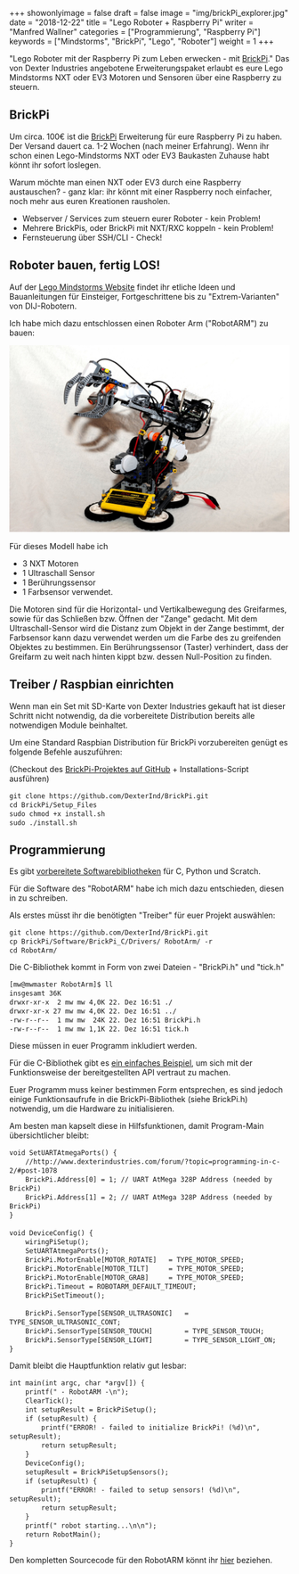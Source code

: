 ﻿+++
showonlyimage = false
draft = false
image = "img/brickPi_explorer.jpg"
date = "2018-12-22"
title = "Lego Roboter + Raspberry Pi"
writer = "Manfred Wallner"
categories = ["Programmierung", "Raspberry Pi"]
keywords = ["Mindstorms", "BrickPi", "Lego", "Roboter"]
weight = 1
+++

"Lego Roboter mit der Raspberry Pi zum Leben erwecken - mit [BrickPi](https://www.dexterindustries.com/brickpi/)."
Das von Dexter Industries angebotene Erweiterungspaket erlaubt es eure Lego Mindstorms NXT oder EV3 Motoren und Sensoren über eine Raspberry zu steuern.
<!--more-->

## BrickPi
Um circa. 100€ ist die [BrickPi](https://www.dexterindustries.com/brickpi/) Erweiterung für eure Raspberry Pi zu haben. Der Versand dauert ca. 1-2 Wochen (nach meiner Erfahrung). Wenn ihr schon einen Lego-Mindstorms NXT oder EV3 Baukasten Zuhause habt könnt ihr sofort loslegen.

Warum möchte man einen NXT oder EV3 durch eine Raspberry austauschen? - ganz klar: ihr könnt mit einer Raspberry noch einfacher, noch mehr aus euren Kreationen rausholen. 
* Webserver / Services zum steuern eurer Roboter - kein Problem!
* Mehrere BrickPis, oder BrickPi mit NXT/RXC koppeln - kein Problem!
* Fernsteuerung über SSH/CLI - Check!

## Roboter bauen, fertig LOS!

Auf der [Lego Mindstorms Website](https://www.lego.com/de-de/mindstorms) findet ihr etliche Ideen und Bauanleitungen für Einsteiger, Fortgeschrittene bis zu "Extrem-Varianten" von DIJ-Robotern. 

Ich habe mich dazu entschlossen einen Roboter Arm ("RobotARM") zu bauen:

![Lego Roboter Arm](../../img/robotARM.jpg)

Für dieses Modell habe ich 
* 3 NXT Motoren
* 1 Ultraschall Sensor
* 1 Berührungssensor
* 1 Farbsensor
verwendet.

Die Motoren sind für die Horizontal- und Vertikalbewegung des Greifarmes, sowie für das Schließen bzw. Öffnen der "Zange" gedacht.
Mit dem Ultraschall-Sensor wird die Distanz zum Objekt in der Zange bestimmt, der Farbsensor kann dazu verwendet werden um die Farbe des zu greifenden Objektes zu bestimmen.
Ein Berührungssensor (Taster) verhindert, dass der Greifarm zu weit nach hinten kippt bzw. dessen Null-Position zu finden.

## Treiber / Raspbian einrichten

Wenn man ein Set mit SD-Karte von Dexter Industries gekauft hat ist dieser Schritt nicht notwendig, da die vorbereitete Distribution bereits alle notwendigen Module beinhaltet.

Um eine Standard Raspbian Distribution für BrickPi vorzubereiten genügt es folgende Befehle auszuführen:

(Checkout des [BrickPi-Projektes auf GitHub](https://github.com/DexterInd/BrickPi) + Installations-Script ausführen)

```
git clone https://github.com/DexterInd/BrickPi.git
cd BrickPi/Setup_Files
sudo chmod +x install.sh
sudo ./install.sh
```

## Programmierung

Es gibt [vorbereitete Softwarebibliotheken](https://github.com/DexterInd/BrickPi/tree/master/Software) für C, Python und Scratch.

Für die Software des "RobotARM" habe ich mich dazu entschieden, diesen in zu schreiben.

Als erstes müsst ihr die benötigten "Treiber" für euer Projekt auswählen:
```
git clone https://github.com/DexterInd/BrickPi.git
cp BrickPi/Software/BrickPi_C/Drivers/ RobotArm/ -r
cd RobotArm/
```

Die C-Bibliothek kommt in Form von zwei Dateien - "BrickPi.h" und "tick.h"
```
[mw@mwmaster RobotArm]$ ll
insgesamt 36K
drwxr-xr-x  2 mw mw 4,0K 22. Dez 16:51 ./
drwxr-xr-x 27 mw mw 4,0K 22. Dez 16:51 ../
-rw-r--r--  1 mw mw  24K 22. Dez 16:51 BrickPi.h
-rw-r--r--  1 mw mw 1,1K 22. Dez 16:51 tick.h
```
Diese müssen in euer Programm inkludiert werden.

Für die C-Bibliothek gibt es [ein einfaches Beispiel](https://github.com/DexterInd/BrickPi/tree/master/Software/BrickPi_C/Project_Examples), um sich mit der Funktionsweise der bereitgestellten API vertraut zu machen.

Euer Programm muss keiner bestimmen Form entsprechen, es sind jedoch einige Funktionsaufrufe in die BrickPi-Bibliothek (siehe BrickPi.h) notwendig, um die Hardware zu initialisieren.

Am besten man kapselt diese in Hilfsfunktionen, damit Program-Main übersichtlicher bleibt:
```
void SetUARTAtmegaPorts() {
    //http://www.dexterindustries.com/forum/?topic=programming-in-c-2/#post-1078
    BrickPi.Address[0] = 1; // UART AtMega 328P Address (needed by BrickPi)
    BrickPi.Address[1] = 2; // UART AtMega 328P Address (needed by BrickPi)
}

void DeviceConfig() {
    wiringPiSetup();
    SetUARTAtmegaPorts();
    BrickPi.MotorEnable[MOTOR_ROTATE]   = TYPE_MOTOR_SPEED;
    BrickPi.MotorEnable[MOTOR_TILT]     = TYPE_MOTOR_SPEED;
    BrickPi.MotorEnable[MOTOR_GRAB]     = TYPE_MOTOR_SPEED;
    BrickPi.Timeout = ROBOTARM_DEFAULT_TIMEOUT;
    BrickPiSetTimeout();

    BrickPi.SensorType[SENSOR_ULTRASONIC]   = TYPE_SENSOR_ULTRASONIC_CONT;
    BrickPi.SensorType[SENSOR_TOUCH]        = TYPE_SENSOR_TOUCH;
    BrickPi.SensorType[SENSOR_LIGHT]        = TYPE_SENSOR_LIGHT_ON;
}
```

Damit bleibt die Hauptfunktion relativ gut lesbar:
```
int main(int argc, char *argv[]) {
    printf(" - RobotARM -\n");
    ClearTick();
    int setupResult = BrickPiSetup();
    if (setupResult) {
        printf("ERROR! - failed to initialize BrickPi! (%d)\n", setupResult);
        return setupResult;
    }
    DeviceConfig();
    setupResult = BrickPiSetupSensors();
    if (setupResult) {
        printf("ERROR! - failed to setup sensors! (%d)\n", setupResult);
        return setupResult;
    }
    printf(" robot starting...\n\n");
    return RobotMain();
}
```

Den kompletten Sourcecode für den RobotARM könnt ihr [hier](https://gist.github.com/mwallner/36dddb1828515e71f16f2f6d49020fd9) beziehen.

